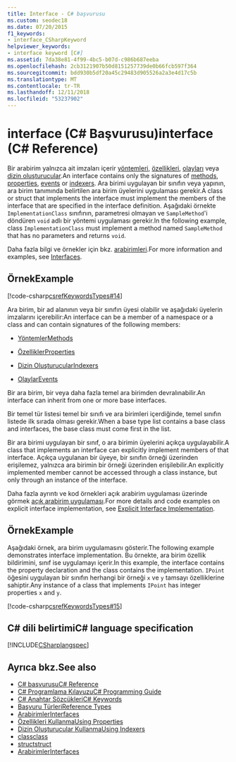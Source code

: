 ```yaml
---
title: Interface - C# başvurusu
ms.custom: seodec18
ms.date: 07/20/2015
f1_keywords:
- interface_CSharpKeyword
helpviewer_keywords:
- interface keyword [C#]
ms.assetid: 7da38e81-4f99-4bc5-b07d-c986b687eeba
ms.openlocfilehash: 2cb3121907b50d8151257739de0b66fcb597f364
ms.sourcegitcommit: bdd930b5df20a45c29483d905526a2a3e4d17c5b
ms.translationtype: MT
ms.contentlocale: tr-TR
ms.lasthandoff: 12/11/2018
ms.locfileid: "53237902"
---
```

# <a name="interface-c-reference"></a><span data-ttu-id="00b69-102">interface (C# Başvurusu)</span><span class="sxs-lookup"><span data-stu-id="00b69-102">interface (C# Reference)</span></span>

<span data-ttu-id="00b69-103">Bir arabirim yalnızca ait imzaları içerir [yöntemleri](../../programming-guide/classes-and-structs/methods.md), [özellikleri](../../programming-guide/classes-and-structs/properties.md), [olayları](../../programming-guide/events/index.md) veya [dizin oluşturucular](../../programming-guide/indexers/index.md).</span><span class="sxs-lookup"><span data-stu-id="00b69-103">An interface contains only the signatures of [methods](../../programming-guide/classes-and-structs/methods.md), [properties](../../programming-guide/classes-and-structs/properties.md), [events](../../programming-guide/events/index.md) or [indexers](../../programming-guide/indexers/index.md).</span></span> <span data-ttu-id="00b69-104">Ara birimi uygulayan bir sınıfın veya yapının, ara birim tanımında belirtilen ara birim üyelerini uygulaması gerekir.</span><span class="sxs-lookup"><span data-stu-id="00b69-104">A class or struct that implements the interface must implement the members of the interface that are specified in the interface definition.</span></span> <span data-ttu-id="00b69-105">Aşağıdaki örnekte `ImplementationClass` sınıfının, parametresi olmayan ve `SampleMethod`'i döndüren `void` adlı bir yöntemi uygulaması gerekir.</span><span class="sxs-lookup"><span data-stu-id="00b69-105">In the following example, class `ImplementationClass` must implement a method named `SampleMethod` that has no parameters and returns `void`.</span></span>

<span data-ttu-id="00b69-106">Daha fazla bilgi ve örnekler için bkz. [arabirimleri](../../programming-guide/interfaces/index.md).</span><span class="sxs-lookup"><span data-stu-id="00b69-106">For more information and examples, see [Interfaces](../../programming-guide/interfaces/index.md).</span></span>

## <a name="example"></a><span data-ttu-id="00b69-107">Örnek</span><span class="sxs-lookup"><span data-stu-id="00b69-107">Example</span></span>

[!code-csharp[csrefKeywordsTypes#14](~/samples/snippets/csharp/VS_Snippets_VBCSharp/csrefKeywordsTypes/CS/keywordsTypes.cs#14)]

<span data-ttu-id="00b69-108">Ara birim, bir ad alanının veya bir sınıfın üyesi olabilir ve aşağıdaki üyelerin imzalarını içerebilir:</span><span class="sxs-lookup"><span data-stu-id="00b69-108">An interface can be a member of a namespace or a class and can contain signatures of the following members:</span></span>

- [<span data-ttu-id="00b69-109">Yöntemler</span><span class="sxs-lookup"><span data-stu-id="00b69-109">Methods</span></span>](../../programming-guide/classes-and-structs/methods.md)

- [<span data-ttu-id="00b69-110">Özellikler</span><span class="sxs-lookup"><span data-stu-id="00b69-110">Properties</span></span>](../../programming-guide/classes-and-structs/using-properties.md)

- [<span data-ttu-id="00b69-111">Dizin Oluşturucular</span><span class="sxs-lookup"><span data-stu-id="00b69-111">Indexers</span></span>](../../programming-guide/indexers/using-indexers.md)

- [<span data-ttu-id="00b69-112">Olaylar</span><span class="sxs-lookup"><span data-stu-id="00b69-112">Events</span></span>](event.md)

<span data-ttu-id="00b69-113">Bir ara birim, bir veya daha fazla temel ara birimden devralınabilir.</span><span class="sxs-lookup"><span data-stu-id="00b69-113">An interface can inherit from one or more base interfaces.</span></span>

<span data-ttu-id="00b69-114">Bir temel tür listesi temel bir sınıfı ve ara birimleri içerdiğinde, temel sınıfın listede ilk sırada olması gerekir.</span><span class="sxs-lookup"><span data-stu-id="00b69-114">When a base type list contains a base class and interfaces, the base class must come first in the list.</span></span>

<span data-ttu-id="00b69-115">Bir ara birimi uygulayan bir sınıf, o ara birimin üyelerini açıkça uygulayabilir.</span><span class="sxs-lookup"><span data-stu-id="00b69-115">A class that implements an interface can explicitly implement members of that interface.</span></span> <span data-ttu-id="00b69-116">Açıkça uygulanan bir üyeye, bir sınıfın örneği üzerinden erişilemez, yalnızca ara birimin bir örneği üzerinden erişilebilir.</span><span class="sxs-lookup"><span data-stu-id="00b69-116">An explicitly implemented member cannot be accessed through a class instance, but only through an instance of the interface.</span></span>

<span data-ttu-id="00b69-117">Daha fazla ayrıntı ve kod örnekleri açık arabirim uygulaması üzerinde görmek [açık arabirim uygulaması](../../programming-guide/interfaces/explicit-interface-implementation.md).</span><span class="sxs-lookup"><span data-stu-id="00b69-117">For more details and code examples on explicit interface implementation, see [Explicit Interface Implementation](../../programming-guide/interfaces/explicit-interface-implementation.md).</span></span>

## <a name="example"></a><span data-ttu-id="00b69-118">Örnek</span><span class="sxs-lookup"><span data-stu-id="00b69-118">Example</span></span>

<span data-ttu-id="00b69-119">Aşağıdaki örnek, ara birim uygulamasını gösterir.</span><span class="sxs-lookup"><span data-stu-id="00b69-119">The following example demonstrates interface implementation.</span></span> <span data-ttu-id="00b69-120">Bu örnekte, ara birim özellik bildirimini, sınıf ise uygulamayı içerir.</span><span class="sxs-lookup"><span data-stu-id="00b69-120">In this example, the interface contains the property declaration and the class contains the implementation.</span></span> <span data-ttu-id="00b69-121">`IPoint` öğesini uygulayan bir sınıfın herhangi bir örneği `x` ve `y` tamsayı özelliklerine sahiptir.</span><span class="sxs-lookup"><span data-stu-id="00b69-121">Any instance of a class that implements `IPoint` has integer properties `x` and `y`.</span></span>

[!code-csharp[csrefKeywordsTypes#15](~/samples/snippets/csharp/VS_Snippets_VBCSharp/csrefKeywordsTypes/CS/keywordsTypes.cs#15)]

## <a name="c-language-specification"></a><span data-ttu-id="00b69-122">C# dili belirtimi</span><span class="sxs-lookup"><span data-stu-id="00b69-122">C# language specification</span></span>

[!INCLUDE[CSharplangspec](~/includes/csharplangspec-md.md)]

## <a name="see-also"></a><span data-ttu-id="00b69-123">Ayrıca bkz.</span><span class="sxs-lookup"><span data-stu-id="00b69-123">See also</span></span>

- [<span data-ttu-id="00b69-124">C# başvurusu</span><span class="sxs-lookup"><span data-stu-id="00b69-124">C# Reference</span></span>](../../../csharp/language-reference/index.md)  
- [<span data-ttu-id="00b69-125">C# Programlama Kılavuzu</span><span class="sxs-lookup"><span data-stu-id="00b69-125">C# Programming Guide</span></span>](../../programming-guide/index.md)  
- [<span data-ttu-id="00b69-126">C# Anahtar Sözcükleri</span><span class="sxs-lookup"><span data-stu-id="00b69-126">C# Keywords</span></span>](index.md)  
- [<span data-ttu-id="00b69-127">Başvuru Türleri</span><span class="sxs-lookup"><span data-stu-id="00b69-127">Reference Types</span></span>](reference-types.md)  
- [<span data-ttu-id="00b69-128">Arabirimler</span><span class="sxs-lookup"><span data-stu-id="00b69-128">Interfaces</span></span>](../../programming-guide/interfaces/index.md)  
- [<span data-ttu-id="00b69-129">Özellikleri Kullanma</span><span class="sxs-lookup"><span data-stu-id="00b69-129">Using Properties</span></span>](../../programming-guide/classes-and-structs/using-properties.md)  
- [<span data-ttu-id="00b69-130">Dizin Oluşturucular Kullanma</span><span class="sxs-lookup"><span data-stu-id="00b69-130">Using Indexers</span></span>](../../programming-guide/indexers/using-indexers.md)  
- [<span data-ttu-id="00b69-131">class</span><span class="sxs-lookup"><span data-stu-id="00b69-131">class</span></span>](class.md)  
- [<span data-ttu-id="00b69-132">struct</span><span class="sxs-lookup"><span data-stu-id="00b69-132">struct</span></span>](struct.md)  
- [<span data-ttu-id="00b69-133">Arabirimler</span><span class="sxs-lookup"><span data-stu-id="00b69-133">Interfaces</span></span>](../../programming-guide/interfaces/index.md)
